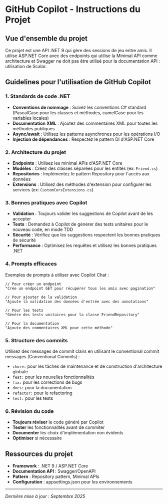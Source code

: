 # GitHub Copilot - Instructions du Projet

## Vue d'ensemble du projet

Ce projet est une API .NET 9 qui gère des sessions de jeu entre amis. Il utilise ASP.NET Core avec des endpoints qui utilise la Minimal API comme architecture et Swagger ne doit pas être utilisé pour la documentation API : utilisation de Scalar.

## Guidelines pour l'utilisation de GitHub Copilot

### 1. Standards de code .NET

- **Conventions de nommage** : Suivez les conventions C# standard (PascalCase pour les classes et méthodes, camelCase pour les variables locales)
- **Documentation XML** : Ajoutez des commentaires XML pour toutes les méthodes publiques
- **Async/await** : Utilisez les patterns asynchrones pour les opérations I/O
- **Injection de dépendances** : Respectez le pattern DI d'ASP.NET Core

### 2. Architecture du projet

- **Endpoints** : Utilisez les minimal APIs d'ASP.NET Core
- **Modèles** : Créez des classes séparées pour les entités (ex: `Friend.cs`)
- **Repositories** : Implémentez le pattern Repository pour l'accès aux données
- **Extensions** : Utilisez des méthodes d'extension pour configurer les services (ex: `CustomCorsExtensions.cs`)

### 3. Bonnes pratiques avec Copilot

- **Validation** : Toujours valider les suggestions de Copilot avant de les accepter
- **Tests** : Demandez à Copilot de générer des tests unitaires pour le nouveau code, en mode TDD
- **Sécurité** : Vérifiez que les suggestions respectent les bonnes pratiques de sécurité
- **Performance** : Optimisez les requêtes et utilisez les bonnes pratiques .NET

### 4. Prompts efficaces

Exemples de prompts à utiliser avec Copilot Chat :

```
// Pour créer un endpoint
"Crée un endpoint GET pour récupérer tous les amis avec pagination"

// Pour ajouter de la validation
"Ajoute la validation des données d'entrée avec des annotations"

// Pour les tests
"Génère des tests unitaires pour la classe FriendRepository"

// Pour la documentation
"Ajoute des commentaires XML pour cette méthode"
```

### 5. Structure des commits

Utilisez des messages de commit clairs en utilisant le conventional commit messages (Conventional Commits) :
- `chore:` pour les tâches de maintenance et de construction d'architecture globale
- `feat:` pour les nouvelles fonctionnalités
- `fix:` pour les corrections de bugs
- `docs:` pour la documentation
- `refactor:` pour le refactoring
- `test:` pour les tests

### 6. Révision du code

- **Toujours réviser** le code généré par Copilot
- **Tester** les fonctionnalités avant de commiter
- **Documenter** les choix d'implémentation non évidents
- **Optimiser** si nécessaire

## Ressources du projet

- **Framework** : .NET 9 / ASP.NET Core
- **Documentation API** : Swagger/OpenAPI
- **Pattern** : Repository pattern, Minimal APIs
- **Configuration** : appsettings.json pour les environnements

---

*Dernière mise à jour : Septembre 2025*
